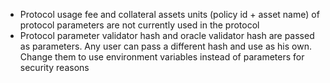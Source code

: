 - Protocol usage fee and collateral assets units (policy id + asset name) of protocol parameters are not currently used in the protocol
- Protocol parameter validator hash and oracle validator hash are passed as parameters. Any user can pass a different hash and use as his own. Change them to use environment variables instead of parameters for security reasons
